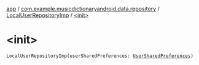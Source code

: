 [app](../../index.md) / [com.example.musicdictionaryandroid.data.repository](../index.md) / [LocalUserRepositoryImp](index.md) / [&lt;init&gt;](./-init-.md)

# &lt;init&gt;

`LocalUserRepositoryImp(userSharedPreferences: `[`UserSharedPreferences`](../../com.example.musicdictionaryandroid.data.local.preferences/-user-shared-preferences/index.md)`)`